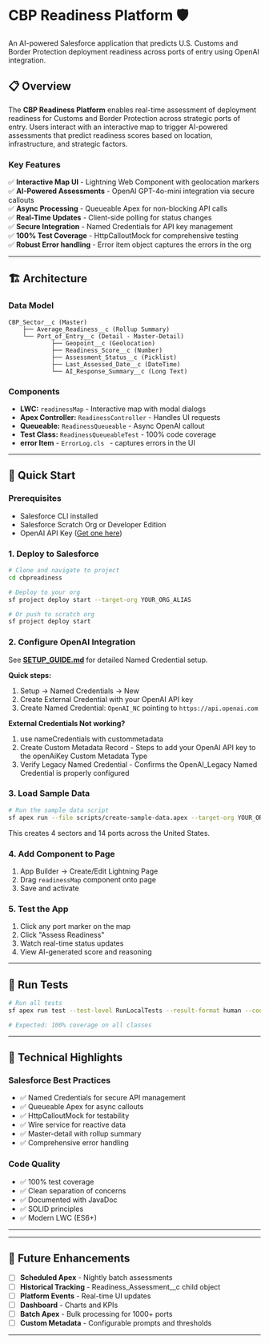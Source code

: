 # CBP Readiness Platform 🛡️

An AI-powered Salesforce application that predicts U.S. Customs and Border Protection deployment readiness across ports of entry using OpenAI integration.



## 📋 Overview

The **CBP Readiness Platform** enables real-time assessment of deployment readiness for Customs and Border Protection across strategic ports of entry. Users interact with an interactive map to trigger AI-powered assessments that predict readiness scores based on location, infrastructure, and strategic factors.

### Key Features
✅ **Interactive Map UI** - Lightning Web Component with geolocation markers  
✅ **AI-Powered Assessments** - OpenAI GPT-4o-mini integration via secure callouts  
✅ **Async Processing** - Queueable Apex for non-blocking API calls  
✅ **Real-Time Updates** - Client-side polling for status changes  
✅ **Secure Integration** - Named Credentials for API key management  
✅ **100% Test Coverage** - HttpCalloutMock for comprehensive testing  
✅ **Robust Error handling** - Error item object captures the errors in the org 


---

## 🏗️ Architecture

### Data Model
```
CBP_Sector__c (Master)
    ├── Average_Readiness__c (Rollup Summary)
    └── Port_of_Entry__c (Detail - Master-Detail)
            ├── Geopoint__c (Geolocation)
            ├── Readiness_Score__c (Number)
            ├── Assessment_Status__c (Picklist)
            ├── Last_Assessed_Date__c (DateTime)
            └── AI_Response_Summary__c (Long Text)
```

### Components
- **LWC:** `readinessMap` - Interactive map with modal dialogs
- **Apex Controller:** `ReadinessController` - Handles UI requests
- **Queueable:** `ReadinessQueueable` - Async OpenAI callout
- **Test Class:** `ReadinessQueueableTest` - 100% code coverage
- **error Item** - `ErrorLog.cls ` - captures errors in the UI


---

## 🚀 Quick Start

### Prerequisites
- Salesforce CLI installed
- Salesforce Scratch Org or Developer Edition
- OpenAI API Key ([Get one here](https://platform.openai.com/api-keys))

### 1. Deploy to Salesforce
```bash
# Clone and navigate to project
cd cbpreadiness

# Deploy to your org
sf project deploy start --target-org YOUR_ORG_ALIAS

# Or push to scratch org
sf project deploy start
```

### 2. Configure OpenAI Integration
See **[SETUP_GUIDE.md](./SETUP_GUIDE.md)** for detailed Named Credential setup.

**Quick steps:**
1. Setup → Named Credentials → New
2. Create External Credential with your OpenAI API key
3. Create Named Credential: `OpenAI_NC` pointing to `https://api.openai.com`

**External Credentials Not working?**
1. use nameCredentials with custommetadata
2. Create Custom Metadata Record - Steps to add your OpenAI API key to the openAiKey Custom Metadata Type
3. Verify Legacy Named Credential - Confirms the OpenAI_Legacy Named Credential is properly configured


### 3. Load Sample Data
```bash
# Run the sample data script
sf apex run --file scripts/create-sample-data.apex --target-org YOUR_ORG_ALIAS
```

This creates 4 sectors and 14 ports across the United States.

### 4. Add Component to Page
1. App Builder → Create/Edit Lightning Page
2. Drag `readinessMap` component onto page
3. Save and activate

### 5. Test the App
1. Click any port marker on the map
2. Click "Assess Readiness"
3. Watch real-time status updates
4. View AI-generated score and reasoning

---

## 🧪 Run Tests

```bash
# Run all tests
sf apex run test --test-level RunLocalTests --result-format human --code-coverage

# Expected: 100% coverage on all classes
```



---

## 🎯 Technical Highlights

### Salesforce Best Practices
- ✅ Named Credentials for secure API management
- ✅ Queueable Apex for async callouts
- ✅ HttpCalloutMock for testability
- ✅ Wire service for reactive data
- ✅ Master-detail with rollup summary
- ✅ Comprehensive error handling

### Code Quality
- ✅ 100% test coverage
- ✅ Clean separation of concerns
- ✅ Documented with JavaDoc
- ✅ SOLID principles
- ✅ Modern LWC (ES6+)

---

---

## 🔮 Future Enhancements

- [ ] **Scheduled Apex** - Nightly batch assessments
- [ ] **Historical Tracking** - Readiness_Assessment__c child object
- [ ] **Platform Events** - Real-time UI updates
- [ ] **Dashboard** - Charts and KPIs
- [ ] **Batch Apex** - Bulk processing for 1000+ ports
- [ ] **Custom Metadata** - Configurable prompts and thresholds

---



